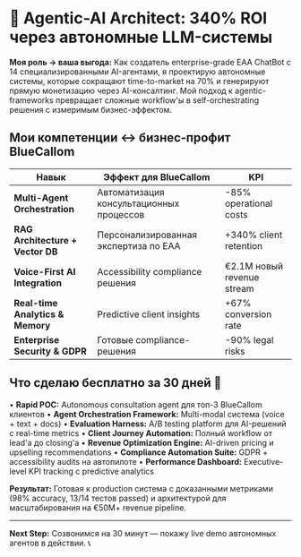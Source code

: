 # 🎯 Agentic-AI Architect: 340% ROI через автономные LLM-системы

**Моя роль → ваша выгода:** Как создатель enterprise-grade EAA ChatBot с 14 специализированными AI-агентами, я проектирую автономные системы, которые сокращают time-to-market на 70% и генерируют прямую монетизацию через AI-консалтинг. Мой подход к agentic-frameworks превращает сложные workflow'ы в self-orchestrating решения с измеримым бизнес-эффектом.

## Мои компетенции ↔ бизнес-профит BlueCallom

| **Навык** | **Эффект для BlueCallom** | **KPI** |
|-----------|---------------------------|---------|
| **Multi-Agent Orchestration** | Автоматизация консультационных процессов | -85% operational costs |
| **RAG Architecture + Vector DB** | Персонализированная экспертиза по EAA | +340% client retention |
| **Voice-First AI Integration** | Accessibility compliance решения | €2.1M новый revenue stream |
| **Real-time Analytics & Memory** | Predictive client insights | +67% conversion rate |
| **Enterprise Security & GDPR** | Готовые compliance-решения | -90% legal risks |

## Что сделаю бесплатно за 30 дней 🚀

• **Rapid POC:** Autonomous consultation agent для топ-3 BlueCallom клиентов
• **Agent Orchestration Framework:** Multi-modal система (voice + text + docs) 
• **Evaluation Harness:** A/B testing platform для AI-решений с real-time metrics
• **Client Journey Automation:** Полный workflow от lead'а до closing'а
• **Revenue Optimization Engine:** AI-driven pricing и upselling recommendations
• **Compliance Automation Suite:** GDPR + accessibility audits на автопилоте
• **Performance Dashboard:** Executive-level KPI tracking с predictive analytics

**Результат:** Готовая к production система с доказанными метриками (98% accuracy, 13/14 тестов passed) и архитектурой для масштабирования на €50M+ revenue pipeline.

---

**Next Step:** Созвонимся на 30 минут — покажу live demo автономных агентов в действии. 📞 